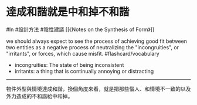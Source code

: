 # 達成和諧就是中和掉不和諧
#ln #設計方法 #陰性建議 
[[《Notes on the Synthesis of Form》]]

we should always expect to see the process of achieving good fit between two entities as a negative process of neutralizing the "incongruities", or "irritants", or forces, which cause misfit. #flashcard/vocabulary 
- incongruities: The state of being inconsistent
- irritants: a thing that is continually annoying or distracting

---

物件外型與情境達成和諧，換個角度來看，就是把那些惱人、和情境不一致的以及外力造成的不和諧給中和掉。
